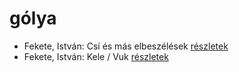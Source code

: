 # gólya

- Fekete, István: Csí és más elbeszélések [részletek](_details/Fekete%2C%20Istv%C3%A1n.md#id_726)
- Fekete, István: Kele / Vuk [részletek](_details/Fekete%2C%20Istv%C3%A1n.md#id_122)
